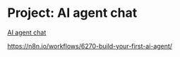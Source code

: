 # Project: AI agent chat

[AI agent chat](https://n8n.io/workflows/1954-ai-agent-chat/)

https://n8n.io/workflows/6270-build-your-first-ai-agent/

